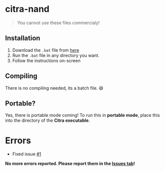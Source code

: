 # citra-nand

> You cannot use these files commercialy!
## Installation
1. Download the `.bat` file from [here](batch/CIT_NAND_archive.bat)
2. Run the `.bat` file in any directory you want.
3. Follow the instructions on-screen
## Compiling
There is no compiling needed, its a batch file.  :smile:
## Portable?
Yes, there is portable mode coming!
To run this in **portable mode**, place this into the directory of the **Citra executable**.
# Errors
* Fixed issue [#1](https://github.com/ronaldgameking/citra-nand/issues/1)

**No more errors reported. Please report them in the [Issues tab](https://github.com/ronaldgameking/citra-nand/issues)!**
